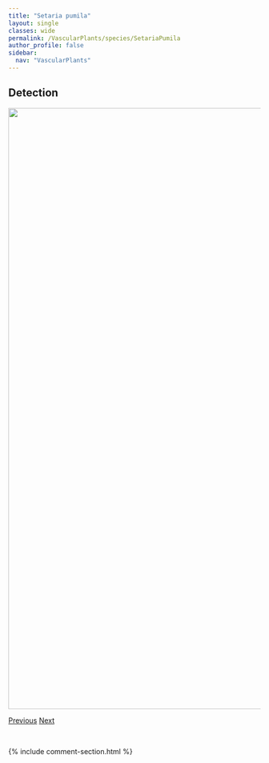 ```yaml
---
title: "Setaria pumila"
layout: single
classes: wide
permalink: /VascularPlants/species/SetariaPumila
author_profile: false
sidebar:
  nav: "VascularPlants"
---
```


<h2>Detection</h2>

<a href="https://drive.google.com/uc?export=view&id=1XZRqOPK7Mr219ElSdIJR2q5_QwSo4E_s">
<img src="https://drive.google.com/uc?export=view&id=1XZRqOPK7Mr219ElSdIJR2q5_QwSo4E_s" height = "1200" width = "800">
</a>


<a href="/DevelopmentWebsite/VascularPlants/species/SenecioVulgaris" class="pagination--pager" title="Senecio vulgaris">Previous</a> <a href="/DevelopmentWebsite/VascularPlants/species/SetariaViridis" class="pagination--pager" title="Setaria viridis">Next</a>

<p>&nbsp;</p>

{% include comment-section.html %}
